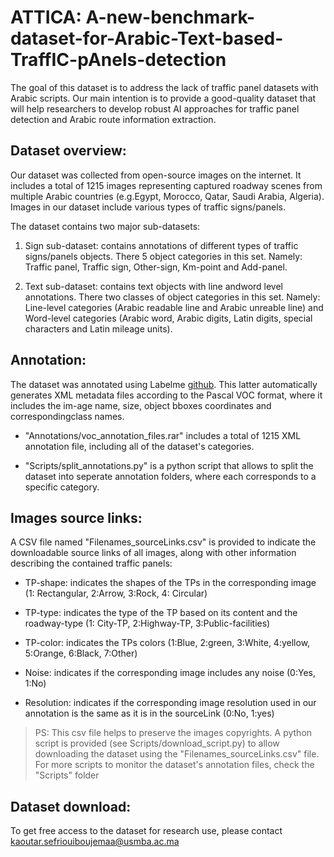 # ATTICA: A-new-benchmark-dataset-for-Arabic-Text-based-TraffIC-pAnels-detection

The goal of this dataset is to address  the  lack  of  traffic  panel datasets with Arabic scripts. Our main intention is to provide a  good-quality  dataset  that  will  help  researchers  to  develop robust  AI  approaches  for  traffic  panel  detection  and  Arabic route information extraction. 

## Dataset overview:

Our  dataset  was  collected  from  open-source  images  on the  internet.  It  includes  a  total  of  1215  images  representing captured roadway scenes from multiple Arabic countries (e.g.Egypt,  Morocco,  Qatar,  Saudi  Arabia,  Algeria).  Images  in our  dataset  include  various  types  of  traffic  signs/panels.

The dataset contains two major sub-datasets:

1. Sign sub-dataset: contains annotations of different types of traffic signs/panels objects. There 5 object categories in this set. Namely: Traffic panel, Traffic sign, Other-sign, Km-point and Add-panel.

2. Text  sub-dataset:  contains  text  objects  with  line  andword level annotations. There two classes of object categories in this set. Namely: Line-level categories (Arabic readable line and Arabic unreable line) and Word-level categories (Arabic word, Arabic digits, Latin digits, special characters and Latin mileage units).

## Annotation:

The dataset was annotated using Labelme [github](https://github.com/wkentaro/labelme). This  latter  automatically  generates  XML  metadata  files according to the Pascal VOC format, where it includes the im-age name, size, object bboxes coordinates and correspondingclass  names.

* "Annotations/voc_annotation_files.rar" includes a total of 1215 XML annotation file, including all of the dataset's categories.

* "Scripts/split_annotations.py" is a python script that allows to split the dataset into seperate annotation folders, where each corresponds to a specific category. 

## Images source links:

A  CSV  file named "Filenames_sourceLinks.csv" is  provided  to  indicate the downloadable source links of all images, along with other information  describing  the  contained  traffic  panels:

* TP-shape: indicates the shapes of the TPs in the corresponding image (1: Rectangular, 2:Arrow, 3:Rock, 4: Circular)

* TP-type: indicates the type of the TP based on its content and the roadway-type (1: City-TP, 2:Highway-TP, 3:Public-facilities)

* TP-color: indicates the TPs colors (1:Blue, 2:green, 3:White, 4:yellow, 5:Orange, 6:Black, 7:Other)

* Noise: indicates if the corresponding image includes any noise (0:Yes, 1:No)

* Resolution: indicates if the corresponding image resolution used in our annotation is the same as it is in the sourceLink (0:No, 1:yes)

> PS: This csv file helps to preserve the images copyrights.
> A python script is provided (see Scripts/download_script.py) to allow downloading the dataset using the "Filenames_sourceLinks.csv" file.
> For more scripts to monitor the dataset's annotation files, check the "Scripts" folder


## Dataset download:

To get free access to the dataset for research use, please contact kaoutar.sefriouiboujemaa@usmba.ac.ma
